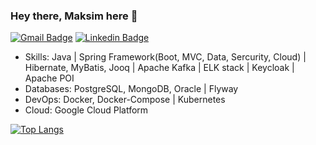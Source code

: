 ### Hey there, Maksim here 👋

[![Gmail Badge](https://img.shields.io/badge/-shimakser@gmail.com-c14438?style=flat&logo=Gmail&logoColor=white&link=mailto:shimakser@gmail.com)](mailto:shimakser@gmail.com) [![Linkedin Badge](https://img.shields.io/badge/-shimakser-0072b1?style=flat&logo=Linkedin&logoColor=white&link=https://www.linkedin.com/in/shimakser/)](https://www.linkedin.com/in/shimakser/)

- Skills: Java | Spring Framework(Boot, MVC, Data, Sercurity, Cloud) | Hibernate, MyBatis, Jooq | Apache Kafka | ELK stack | Keycloak | Apache POI
- Databases: PostgreSQL, MongoDB, Oracle | Flyway
- DevOps: Docker, Docker-Compose | Kubernetes
- Cloud: Google Cloud Platform

[![Top Langs](https://github-readme-stats.vercel.app/api/top-langs/?username=shimakser&layout=compact)](https://github.com/shimakser/github-readme-stats)
